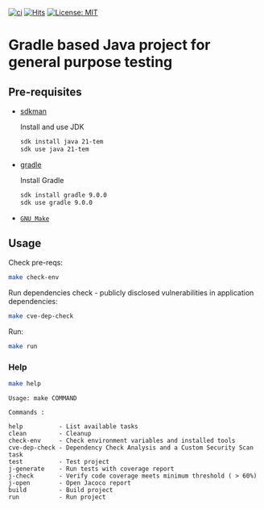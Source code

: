 [![ci](https://github.com/AndriyKalashnykov/gradle-java-simple/actions/workflows/ci.yml/badge.svg)](https://github.com/AndriyKalashnykov/gradle-java-simple/actions/workflows/ci.yml)
[![Hits](https://hits.sh/github.com/AndriyKalashnykov/gradle-maven-simple.svg?view=today-total&style=plastic)](https://hits.sh/github.com/AndriyKalashnykov/gradle-maven-simple/)
[![License: MIT](https://img.shields.io/badge/License-MIT-brightgreen.svg)](https://opensource.org/licenses/MIT)
# Gradle based Java project for general purpose testing 

## Pre-requisites

- [sdkman](https://sdkman.io/install)

  Install and use JDK

    ```bash
    sdk install java 21-tem
    sdk use java 21-tem
    ```
- [gradle](https://docs.gradle.org/current/userguide/installation.html)

  Install Gradle

    ```bash
    sdk install gradle 9.0.0
    sdk use gradle 9.0.0
    ```
- [`GNU Make`](https://www.gnu.org/software/make/)

## Usage

Check pre-reqs:
```bash
make check-env
```

Run dependencies check - publicly disclosed vulnerabilities in application dependencies:
```bash
make cve-dep-check
```

Run:
```bash
make run
```

### Help

```bash
make help
```

```text
Usage: make COMMAND

Commands :

help          - List available tasks
clean         - Cleanup
check-env     - Check environment variables and installed tools
cve-dep-check - Dependency Check Analysis and a Custom Security Scan task
test          - Test project
j-generate    - Run tests with coverage report
j-check       - Verify code coverage meets minimum threshold ( > 60%)
j-open        - Open Jacoco report
build         - Build project
run           - Run project
```